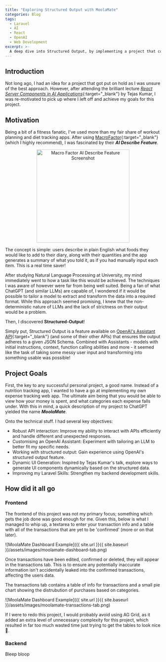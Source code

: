 ```yaml
---
title: "Exploring Structured Output with MoolaMate"
categories: Blog
tags:
  - Laravel
  - AI
  - React
  - OpenAI
  - Web Development
excerpt: >-
  A deep dive into Structured Output, by implementing a project that combines React and Laravel to manage transactions with AI-powered insights.
---
```


## Introduction

Not long ago, I had an idea for a project that got put on hold as I was unsure of the best approach. However, after attending the brilliant lecture [_React Server Components in AI Applications_](https://gitnation.com/contents/react-server-components-in-ai-applications){:target="\_blank"} by Tejas Kumar, I was re-motivated to pick up where I left off and achieve my goals for this project.

## Motivation

Being a bit of a fitness fanatic, I've used more than my fair share of workout planning and diet tracking apps. After using [MacroFactor](https://macrofactorapp.com/){:target="\_blank"} (which I highly recommend), I was fascinated by their **_AI Describe Feature_**.

<p
  align="center"
>
  <img
    src="{{ site.url }}{{ site.baseurl }}/assets/images/marcofactor_ai_describe.png"
    alt="Macro Factor AI Describe Feature Screenshot"
    width="300px"
  >
</p>

The concept is simple: users describe in plain English what foods they would like to add to their diary, along with their quantities and the app generates a summary of what you told it, as if you had manually input each item. This is a real time saver!

After studying Natural Language Processing at University, my mind immediately went to how a task like this would be achieved. The techniques I was aware of however were far from being well suited. Being a fan of what ChatGPT (and similar LLMs) are capable of, I wondered if it would be possible to tailor a model to extract and transform the data into a required format. While this approach seemed promising, I knew that the non-deterministic nature of LLMs and the lack of strictness on their output would be a problem.

Then, I discovered **Structured-Output**!

Simply put, Structured Output is a feature available on [OpenAI's Assistant API](https://platform.openai.com/docs/assistants/overview){:target="\_blank"} (and some of their other APIs) that ensures the output adheres to a given JSON Schema. Combined with Assistants - models with initial instructions, context, function calling abilities and more - it seemed like the task of taking some messy user input and transforming into something usable was possible!

## Project Goals

First, the key to any successful personal project, a good name. Instead of a nutrition tracking app, I wanted to have a go at implementing my own expense tracking web app. The ultimate aim being that you would be able to view how your money is spent, and what categories each expense falls under. With this in mind, a quick description of my project to ChatGPT yielded the name **_MoolaMate_**.

Onto the technical stuff. I had several key objectives:

- Robust API interaction: Improve my ability to interact with APIs efficiently and handle different and unexpected responses.
- Customising an OpenAI Assistant: Experiment with tailoring an LLM to better fit my specific needs.
- Working with structured output: Gain experience using OpenAI's structured output feature.
- Dynamic UI Generation: Inspired by Tejas Kumar's talk, explore ways to generate UI components dynamically based on the structured data.
- Improving my Laravel Skills: Strengthen my backend development skills.

## How did it all go

### Frontend

The frontend of this project was not my primary focus; something which gets the job done was good enough for me. Given this, below is what I managed to whip up, a textarea to enter your transaction info and a table with all of the transactions that are yet to be 'confirmed' (more or on that later).

![MoolaMate Dashboard Example]({{ site.url }}{{ site.baseurl }}/assets/images/moolamate-dashboard-tab.png)

Once transactions have been edited, confirmed or deleted, they will appear in the transactions tab. This is to ensure any potentially inaccurate information isn't accidentally leaked into the confirmed transactions, affecting the users data.

The transactions tab contains a table of info for transactions and a small pie chart showing the distrubution of purchases based on categories.

<!-- TODO: redo this image after making the code account for different currencies when adding -->
![MoolaMate Dashboard Example]({{ site.url }}{{ site.baseurl }}/assets/images/moolamate-transactions-tab.png)

If I were to redo this project, I would probably avoid using AG Grid, as it added an extra level of unnecessary complexity for this project, which resulted in far too much wasted time just trying to get the tables to look nice 🥲.

### Backend

Bleep bloop

<!-- ## Challenges and Learnings

### API Integration

Integrating with OpenAI's Assistant API presented several challenges, including handling authentication, managing request payloads, and processing responses. Overcoming these challenges provided valuable insights into API integration best practices.

### Web Development

Building a full-stack application with React and Laravel required a deep understanding of both frontend and backend development. This project reinforced the importance of clean code, modular design, and efficient state management.

## Conclusion

MoolaMate is more than just a personal project; it's a comprehensive learning experience that bridges the gap between theoretical knowledge and practical application. By integrating OpenAI's Assistant API, the project not only enhances transaction management but also showcases the potential of AI-powered features in modern web development.

## Future Work

### Enhancements

- **User Authentication**: Implementing secure user authentication and authorization.
- **Advanced Analytics**: Adding more advanced analytics and reporting features.
- **Mobile Support**: Developing a mobile-friendly version of the application.

### Community Involvement

- **Open Source**: Considering open-sourcing the project to invite contributions and feedback from the developer community.
- **Documentation**: Improving documentation to help others understand and contribute to the project.

## Final Thoughts

MoolaMate represents a significant step in the journey of learning and growth. By tackling real-world challenges and integrating cutting-edge technologies, this project serves as a testament to the power of hands-on experience in mastering new skills. -->
